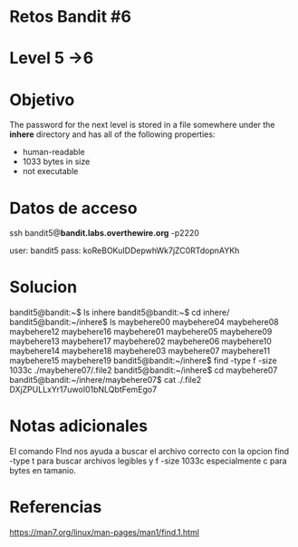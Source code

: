 # Retos Bandit  #6
# Level 5 ->6

# Objetivo
The password for the next level is stored in a file somewhere under the **inhere** directory and has all of the following properties:

-   human-readable
-   1033 bytes in size
-   not executable

# Datos de acceso
ssh bandit5@**bandit.labs.overthewire.org** -p2220

user: bandit5
pass: koReBOKuIDDepwhWk7jZC0RTdopnAYKh

# Solucion 
bandit5@bandit:~$ ls
inhere
bandit5@bandit:~$ cd inhere/
bandit5@bandit:~/inhere$ ls
maybehere00  maybehere04  maybehere08  maybehere12  maybehere16
maybehere01  maybehere05  maybehere09  maybehere13  maybehere17
maybehere02  maybehere06  maybehere10  maybehere14  maybehere18
maybehere03  maybehere07  maybehere11  maybehere15  maybehere19
bandit5@bandit:~/inhere$ find -type f -size 1033c
./maybehere07/.file2
bandit5@bandit:~/inhere$ cd maybehere07
bandit5@bandit:~/inhere/maybehere07$ cat ./.file2
DXjZPULLxYr17uwoI01bNLQbtFemEgo7


# Notas adicionales
El comando FInd nos ayuda a buscar el archivo correcto con la opcion find -type t para buscar archivos legibles y f  -size 1033c especialmente c para bytes en tamanio.

# Referencias 
https://man7.org/linux/man-pages/man1/find.1.html